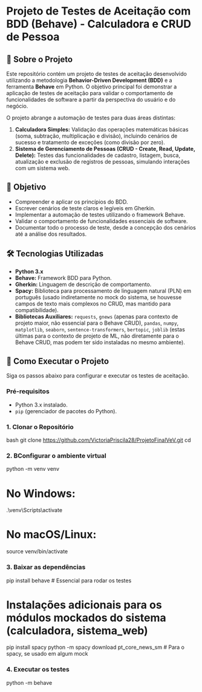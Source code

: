 # Projeto de Testes de Aceitação com BDD (Behave) - Calculadora e CRUD de Pessoa

## 📄 Sobre o Projeto

Este repositório contém um projeto de testes de aceitação desenvolvido utilizando a metodologia **Behavior-Driven Development (BDD)** e a ferramenta **Behave** em Python. O objetivo principal foi demonstrar a aplicação de testes de aceitação para validar o comportamento de funcionalidades de software a partir da perspectiva do usuário e do negócio.

O projeto abrange a automação de testes para duas áreas distintas:
1.  **Calculadora Simples:** Validação das operações matemáticas básicas (soma, subtração, multiplicação e divisão), incluindo cenários de sucesso e tratamento de exceções (como divisão por zero).
2.  **Sistema de Gerenciamento de Pessoas (CRUD - Create, Read, Update, Delete):** Testes das funcionalidades de cadastro, listagem, busca, atualização e exclusão de registros de pessoas, simulando interações com um sistema web.

## 🎯 Objetivo

* Compreender e aplicar os princípios do BDD.
* Escrever cenários de teste claros e legíveis em Gherkin.
* Implementar a automação de testes utilizando o framework Behave.
* Validar o comportamento de funcionalidades essenciais de software.
* Documentar todo o processo de teste, desde a concepção dos cenários até a análise dos resultados.

## 🛠️ Tecnologias Utilizadas

* **Python 3.x**
* **Behave:** Framework BDD para Python.
* **Gherkin:** Linguagem de descrição de comportamento.
* **Spacy:** Biblioteca para processamento de linguagem natural (PLN) em português (usado indiretamente no mock do sistema, se houvesse campos de texto mais complexos no CRUD, mas mantido para compatibilidade).
* **Bibliotecas Auxiliares:** `requests`, `gnews` (apenas para contexto de projeto maior, não essencial para o Behave CRUD), `pandas`, `numpy`, `matplotlib`, `seaborn`, `sentence-transformers`, `bertopic`, `joblib` (estas últimas para o contexto de projeto de ML, não diretamente para o Behave CRUD, mas podem ter sido instaladas no mesmo ambiente).

## 🚀 Como Executar o Projeto

Siga os passos abaixo para configurar e executar os testes de aceitação.

### Pré-requisitos

* Python 3.x instalado.
* `pip` (gerenciador de pacotes do Python).

### 1. Clonar o Repositório

bash
git clone <https://github.com/VictoriaPriscila28/ProjetoFinalVeV.git>
cd <ProjetoFinalVeV> 

### 2. BConfigurar o ambiente virtual
python -m venv venv
# No Windows:
.\venv\Scripts\activate
# No macOS/Linux:
source venv/bin/activate

### 3. Baixar as dependências
pip install behave # Essencial para rodar os testes
# Instalações adicionais para os módulos mockados do sistema (calculadora, sistema_web)
pip install spacy
python -m spacy download pt_core_news_sm # Para o spacy, se usado em algum mock

### 4. Executar os testes
python -m behave